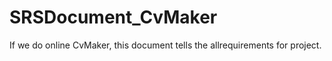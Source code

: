 # SRSDocument_CvMaker
 If we do online CvMaker, this document tells the allrequirements for project.

